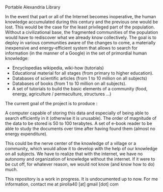 Portable Alexandria Library

In the event that part or all of the Internet becomes inoperative, the human knowledge accumulated during this century and the previous one would be lost. This would be the case for the least privileged part of the population. Without a civilizational base, the fragmented communities of the population would have to rediscover what we already know collectively. The goal is to deploy in various communities aware of the changes to come, a materially inexpensive and energy-efficient system that allows to search for information (in the manner of a Google) in the set of primordial human knowledge:

* Encyclopedias wikipedia, wiki-how (tutorials)
* Educational material for all stages (from primary to higher education).
* Databases of scientific articles (from 1 to 10 million on all subjects)
* Databases of books (from 1 to 10 million on all subjects).
* A set of tutorials to build the basic elements of a community (food, energy, agriculture / permaculture, structures ...)

The current goal of the project is to produce :

A computer capable of storing this data and especially of being able to search efficiently in it (otherwise it is unusable). The order of magnitude of the data to be stored is 50 to 100 terabytes. A set of e-book reader to be able to study the documents over time after having found them (almost no energy expenditure).

This could be the nerve center of the knowledge of a village or a community, which would allow it to develop with the help of our knowledge on all subjects. We have to realize that with the internet, we have no autonomy and organization of knowledge without the internet. If it were to be cut off, for whatever reason, we would not know (and know how to do) much.

This repository is a work in progress. It is undocumented up to now.
For me information, contact me at pirolla40 [at] gmail [dot] com
